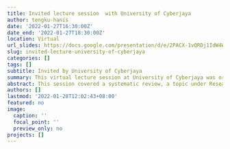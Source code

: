 ```yaml
---
title: Invited lecture session  with University of Cyberjaya
author: tengku-hanis
date: '2022-01-27T16:30:00Z'
date_end: '2022-01-27T18:30:00Z'
location: Virtual
url_slides: https://docs.google.com/presentation/d/e/2PACX-1vQRDj1IdW4W_W8Cj_WhBcAwEpisfJqSr33_83CfSOpdIUx6ZQh5gxTzc3M9XLuEgPhmSX2T4O-z3UDm/pub?start=false&loop=false&delayms=3000&slide=id.p
slug: invited-lecture-university-of-cyberjaya
categories: []
tags: []
subtitle: Invited by University of Cyberjaya
summary: This virtual lecture session at University of Cyberjaya was organised for Research & Evidence Based Medicine III (REBMI III) for systematic review topic.
abstract: This session covered a systematic review, a topic under Research & Evidence Based Medicine III (REBMI III) subject. This session was attended by 4th year medical students at University of Cyberjaya. This session discussed mainly about the aims and general steps of doing a systematic review.
authors: []
lastmod: '2022-01-28T12:02:43+08:00'
featured: no
image:
  caption: ''
  focal_point: ''
  preview_only: no
projects: []
---
```

